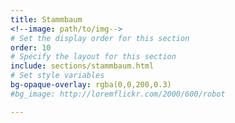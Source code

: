 ```yaml
---
title: Stammbaum
<!--image: path/to/img-->
# Set the display order for this section
order: 10
# Specify the layout for this section
include: sections/stammbaum.html
# Set style variables
bg-opaque-overlay: rgba(0,0,200,0.3)
#bg_image: http://loremflickr.com/2000/600/robot

---
```


